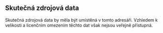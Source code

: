 ## Skutečná zdrojová data

Skutečná zdrojová data by měla být umístěná v tomto adresáři. Vzhledem k velikosti a licenčním omezením těchto dat však nejsou veřejně přístupná.